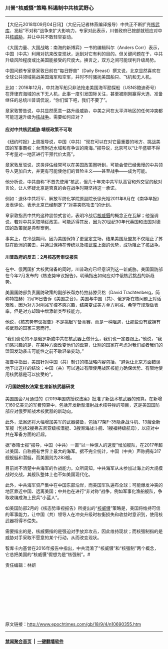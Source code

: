 ### 川普“核威慑”策略 料遏制中共核武野心
------------------------

<p>【大纪元2018年09月04日讯】（大纪元记者林燕编译报导）中共正不断扩充<a href="http://www.epochtimes.com/gb/tag/%E6%A0%B8%E6%AD%A6%E5%BA%93.html">核武库</a>、发起“不对称”战争来扩大影响力，专家对此表示，川普政府已按部就班应对中共<a href="http://www.epochtimes.com/gb/tag/%E6%A0%B8%E5%A8%81%E8%83%81.html">核威胁</a>，并让中共不敢轻举妄动。</p>
<p>《大国力量、大国战略：南海的新博弈》一书的编辑科尔（Anders Corr）表示，中国（中共）利用对抗来改变现状，达到对它有利的目的。但关键问题在于，中共升级风险程度或比美国能接受的尺度大。换言之，双方之间可能误判升级局势。</p>
<p>中国问题专家章家敦日前在“每日野兽”（Daily Breast）撰文说，北京显然喜欢在全球公共领域挑战美国海军和空军，并时不时骚扰美国船只、飞机和无人机。</p>
<p>比如：2016年12月，中共海军船只非法抢走美国海军勘探船（USNS鲍迪奇号）在菲律宾海域的水下无人机，此事一度引发国际关注，甚至被刚刚赢得大选、准备继任的总统川普调侃说，“你们留下吧，我们不要了”。</p>
<p>章家敦警告说，中共显然愿意一路升级威胁，中美之间在太平洋地区的任何冲突都可能迅速升级为<a href="http://www.epochtimes.com/gb/tag/%E6%A0%B8%E6%88%98%E4%BA%89.html">核战争</a>。需要如何应对？</p>
<h4>应对中共核武威胁 靖绥政策不可取</h4>
<p>《纽约时报》上周报导说，中国（中共）“现在可以在对它最重要的地方、挑战美国的军事霸权：台湾附近水域和有争议的南海。”报导说，北京可以“让华盛顿不得不考量对一地区进行干预代价太高”。</p>
<p>章家敦反驳说，这类评估经常可以在美国政策圈听到，可能会使已经傲慢的中共领导人更加自大，并更有可能使他们的冒险主义——甚至战争——成为可能。</p>
<p>他分析说，中共自称“不首先使用”核武，但几十年来中共军队高官和外交官的敌对言论，让人怀疑北京是否真的会在战争时期坚持这一承诺。</p>
<p>例如：退休中共将军、解放军防化学院原副院长徐光裕2011年8月在《南华早报》发表评论，表示北京已经制定了“对美突然攻击”的计划。</p>
<p>章家敦指责中共的这种震惊式言论，表明冷战后<a href="http://www.epochtimes.com/gb/tag/%E6%A0%B8%E5%A8%81%E6%85%91.html">核威慑</a>的概念正在瓦解；他强调说，若对中共采取靖绥政策，可能适得其反，因为20世纪30年代英国和法国对德国的政策就是典型案例。</p>
<p>事实上，在冷战期间，因为美国保持了更坚定立场，结果美国及盟友不仅阻止了苏联在欧洲的袭击，并通过保持在传统以及<a href="http://www.epochtimes.com/gb/tag/%E6%A0%B8%E6%AD%A6%E5%BA%93.html">核武库</a>上面的优势，成功阻止了<a href="http://www.epochtimes.com/gb/tag/%E6%A0%B8%E6%88%98%E4%BA%89.html">核战争</a>。</p>
<h4>川普政府的反击：2月核态势审议报告</h4>
<p>在中、俄两国扩大核武储备的同时，川普政府已经意识到这一新威胁。美国国防部在今年2月发布的《核态势审议报告》，明确指出如何应对中俄核武挑战的新趋势。</p>
<p>美国国防部负责国防政策的副部长帮办特拉赫滕贝格（David Trachtenberg，简称特拉赫）2月16日告诉《美国之音》，美国与中国（共）、俄罗斯在核问题上对话艰难，因为对方对削减军控不感兴趣，结果变成美方单方削减、希望守规矩做表率，但是对方却暗中增添新类型核能力。</p>
<p>他说，《核态势审议报告》不是挑起军备竞赛，而是一种阻遏，让那些没有或拥有核武器的国家三思而行。</p>
<p>“我们谈论的不是俄罗斯或中共在核武器上做什么，我们也一定要跟上。”他说，“我们感兴趣的是，在某种方面改变他们的盘算，让别的国家在考虑对我们或者我们的盟国发动袭击可能性之前不敢轻举妄动。”</p>
<p>报告中指出，美国针对中国（共）制订的核战略内容包括，“避免让北京方面错误地下出这样的结论：中国（共）可以通过有限使用战区核能力确保优势、有限地使用核武器是可以接受的”。</p>
<h4>7月国防授权法案 批准新核武器研发</h4>
<p>美国国会7月通过的《2019年国防授权法案》批准了新战术核武器的预算。在新增7,160亿美元的军费预算中，包括开发新型潜射战术核导弹的项目，这是美国国防部应对俄罗斯战术核武器的新动向。</p>
<p>此外，法案还将大幅增加美军的武器装备，包括77架F-35隐身战斗机、13艘全新军舰（包括2艘弗吉尼亚级核潜艇、3艘濒海战斗舰、1艘福特级航母），以应对中共在军备方面的赶超。</p>
<p>据“泰晤士报”报导，中国（中共）一直“以一种惊人的速度”增加舰队，在2017年超过美国、自称拥有世界上最大的海军。据不完全统计，中国（中共）声称拥有317艘舰艇和潜艇，而美国则为283艘。</p>
<p>目前尚不清楚中共海军的作战能力。众所周知，中共海军从未参加过海上的大规模战时交战，其舰队整体上也不如美国现代化。</p>
<p>此外，中共海军资产集中在中国东部沿岸，而美国军队遍布全球；可能爆发冲突的地区靠近中国、远离美国；中共也在进行“非对称”战争，例如军事化渔船舰队，争取收编成海上民兵“小蓝人”。</p>
<p>如美国防部2月的《核态势审视报告》所提出的“<a href="http://www.epochtimes.com/gb/tag/%E6%A0%B8%E5%A8%81%E6%85%91.html">核威慑</a>”策略是，美国将维持可信的军事能力，让中国（共）领导人在冲突升级时权衡损失和收益时意识到，使用核武器将得不偿失。</p>
<p>需要指出的是，核威慑指的是强迫对手放弃攻击，因此维持现状；而核强制指的是威胁对手采取不愿意的某个行动，从而改变现状。</p>
<p>智库卡内基曾在2016年报告中指出，中共混淆了“核威慑”和“核强制”两个概念，它总把美国的“核威慑”假想为是“核强制”。#</p>
<p>责任编辑：林妍</p>
<p>&nbsp;</p>
<p>&nbsp;</p>
<p>&nbsp;</p>
<p>&nbsp;</p>
<p>&nbsp;</p>

原文链接：http://www.epochtimes.com/gb/18/9/4/n10690355.htm


------------------------
#### [禁闻聚合首页](https://github.com/gfw-breaker/banned-news/blob/master/README.md) &nbsp;|&nbsp;  [一键翻墙软件](https://github.com/gfw-breaker/nogfw/blob/master/README.md)